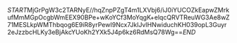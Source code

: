 $START$MjGrPgW3c2TARNyE//hqZnpPZgT4m1LXVbj6/iJ0iYUCOZkEapwZMrkufMmMGpOcgbWmEEX90BPe+wKoYCf3MoYqgK+elqcQRVTReuWG3Ae8wZ71MESLkpWMThbqog6E9iR8yrPewI9Ncx7JklJvIHNwiduchKH039opL3Guyr2eJzzbcHLKy3eBjAkcYUoKh2YXk5J4p6kz6RdMsQ78Wg==$END$